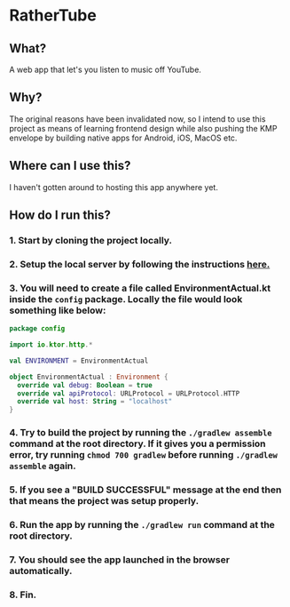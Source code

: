 # RatherTube

## What?
A web app that let's you listen to music off YouTube. 

## Why?
The original reasons have been invalidated now, so I intend to use this project as means of learning frontend design
while also pushing the KMP envelope by building native apps for Android, iOS, MacOS etc. 

## Where can I use this?
I haven't gotten around to hosting this app anywhere yet. 

## How do I run this?
### 1. Start by cloning the project locally. 
### 2. Setup the local server by following the instructions [here.](server/README.md)
### 3. You will need to create a file called EnvironmentActual.kt inside the `config` package. Locally the file would look something like below:
```kotlin
package config

import io.ktor.http.*

val ENVIRONMENT = EnvironmentActual

object EnvironmentActual : Environment {
  override val debug: Boolean = true
  override val apiProtocol: URLProtocol = URLProtocol.HTTP
  override val host: String = "localhost"
}
```
### 4. Try to build the project by running the `./gradlew assemble` command at the root directory. If it gives you a permission error, try running `chmod 700 gradlew` before running `./gradlew assemble` again.
### 5. If you see a "BUILD SUCCESSFUL" message at the end then that means the project was setup properly.
### 6. Run the app by running the `./gradlew run` command at the root directory.
### 7. You should see the app launched in the browser automatically.
### 8. Fin.